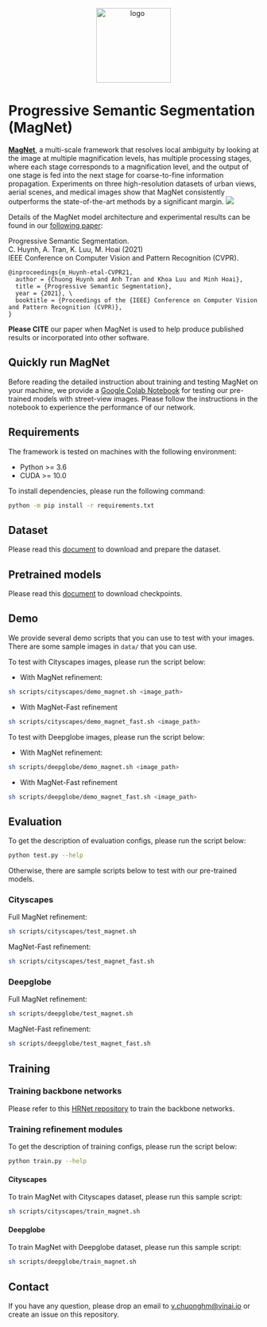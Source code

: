 
<p align="center">	
<img width="150" alt="logo" src="https://i.imgur.com/0OaOlKO.png">
</p>

# Progressive Semantic Segmentation (MagNet)

[**MagNet**](https://github.com/VinAIResearch/MagNet), a multi-scale framework that resolves local ambiguity by looking at the image at multiple magnification levels, has multiple processing stages, where each stage corresponds to a magnification level, and the output of one stage is fed into the next stage for coarse-to-fine information propagation. Experiments on three high-resolution datasets of urban views, aerial scenes, and medical images show that MagNet consistently outperforms the state-of-the-art methods by a significant margin.
![](https://i.imgur.com/fCPhKyX.png)

Details of the MagNet model architecture and experimental results can be found in our [following paper](https://arxiv.org/abs/2104.03778):

Progressive Semantic Segmentation. \
C. Huynh, A. Tran, K. Luu, M. Hoai (2021) \
IEEE Conference on Computer Vision and Pattern Recognition (CVPR).
```
@inproceedings{m_Huynh-etal-CVPR21,
  author = {Chuong Huynh and Anh Tran and Khoa Luu and Minh Hoai},
  title = {Progressive Semantic Segmentation},
  year = {2021}, \
  booktitle = {Proceedings of the {IEEE} Conference on Computer Vision and Pattern Recognition (CVPR)},
}
```
**Please CITE** our paper when MagNet is used to help produce published results or incorporated into other software.

## Quickly run MagNet

Before reading the detailed instruction about training and testing MagNet on your machine, we provide a [Google Colab Notebook](https://colab.research.google.com/drive/1WTdfIQIEQrnoX40YIzs3HqeIKSZD_iPG?usp=sharing) for testing our pre-trained models with street-view images. Please follow the instructions in the notebook to experience the performance of our network.

## Requirements

The framework is tested on machines with the following environment:
- Python >= 3.6
- CUDA >= 10.0

To install dependencies, please run the following command:
```bash
python -m pip install -r requirements.txt
```

## Dataset
Please read this [document](data/README.md) to download and prepare the dataset.

## Pretrained models
Please read this [document](checkpoints/README.md) to download checkpoints.

## Demo

We provide several demo scripts that you can use to test with your images. There are some sample images in `data/` that you can use.

To test with Cityscapes images, please run the script below:
- With MagNet refinement:
```bash
sh scripts/cityscapes/demo_magnet.sh <image_path>
```
- With MagNet-Fast refinement
```bash
sh scripts/cityscapes/demo_magnet_fast.sh <image_path>
```

To test with Deepglobe images, please run the script below:
- With MagNet refinement:
```bash
sh scripts/deepglobe/demo_magnet.sh <image_path>
```
- With MagNet-Fast refinement
```bash
sh scripts/deepglobe/demo_magnet_fast.sh <image_path>
```

## Evaluation

To get the description of evaluation configs, please run the script below:
```bash
python test.py --help
```

Otherwise, there are sample scripts below to test with our pre-trained models.

### Cityscapes

Full MagNet refinement:
```bash 
sh scripts/cityscapes/test_magnet.sh
```
MagNet-Fast refinement:
```bash
sh scripts/cityscapes/test_magnet_fast.sh
```

### Deepglobe

Full MagNet refinement:
```bash 
sh scripts/deepglobe/test_magnet.sh
```
MagNet-Fast refinement:
```bash
sh scripts/deepglobe/test_magnet_fast.sh
```

## Training

### Training backbone networks

Please refer to this [HRNet repository](https://github.com/HRNet/HRNet-Semantic-Segmentation) to train the backbone networks.

### Training refinement modules

To get the description of training configs, please run the script below:
```bash
python train.py --help
```

#### Cityscapes
To train MagNet with Cityscapes dataset, please run this sample script:
```bash
sh scripts/cityscapes/train_magnet.sh
```

#### Deepglobe
To train MagNet with Deepglobe dataset, please run this sample script:
```bash 
sh scripts/deepglobe/train_magnet.sh
```

## Contact
If you have any question, please drop an email to [v.chuonghm@vinai.io](mailto:v.chuonghm@vinai.io) or create an issue on this repository.
